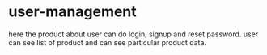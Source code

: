 # user-management
here the product about user can do login, signup and reset password. user can see list of product and can see particular product data.
